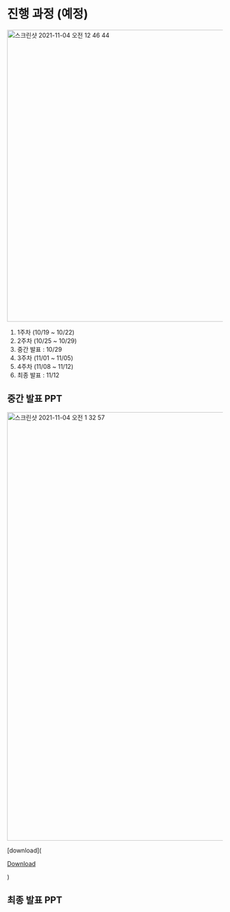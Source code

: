 # 진행 과정 (예정)

<img width="681" alt="스크린샷 2021-11-04 오전 12 46 44" src="https://user-images.githubusercontent.com/87803612/140098452-afc26838-d084-4f29-9102-24ba1d41187e.png">

1. 1주차 (10/19 ~ 10/22)
2. 2주차 (10/25 ~ 10/29)
3. 중간 발표 : 10/29
4. 3주차 (11/01 ~ 11/05)
5. 4주차 (11/08 ~ 11/12)
6. 최종 발표 : 11/12


## 중간 발표 PPT

<img width="1000" alt="스크린샷 2021-11-04 오전 1 32 57" src="https://user-images.githubusercontent.com/87803612/140102761-a50c8f84-277c-4514-9896-3b9c050c2a06.png">

[download](<a href="/signature95/UBION_Credit/raw/main/Diary/Dacon2_middle%20(1).pptx" id="raw-url" role="button" data-view-component="true" class="btn-sm btn BtnGroup-item">
  
  Download
  

</a>)


## 최종 발표 PPT
